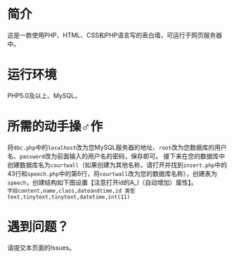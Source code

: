 # 简介
  这是一款使用PHP、HTML、CSS和PHP语言写的表白墙，可运行于网页服务器中。
# 运行环境
  PHP5.0及以上、MySQL。
# 所需的动手操♂作
  将`dbc.php`中的`localhost`改为您MySQL服务器的地址、`root`改为您数据库的用户名、`password`改为前面输入的用户名的密码，保存即可。
  接下来在您的数据库中创建数据库名为`courtwall`（如果创建为其他名称，请打开并找到`insert.php`中的43行和`speech.php`中的第6行，将`courtwall`改为您的数据库名称），创建表为`speech`，创建结构如下图设置【注意打开id的A_I（自动增加）属性】。<br/>
  `字段content,name,class,dateandtime,id
  类型text,tinytext,tinytext,datetime,int(11)`
# 遇到问题？
  请提交本页面的Issues。
